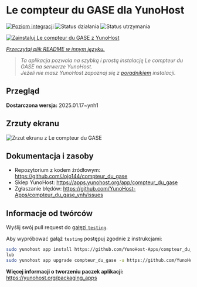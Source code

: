 <!--
To README zostało automatycznie wygenerowane przez <https://github.com/YunoHost/apps/tree/master/tools/readme_generator>
Nie powinno być ono edytowane ręcznie.
-->

# Le compteur du GASE dla YunoHost

[![Poziom integracji](https://apps.yunohost.org/badge/integration/compteur_du_gase)](https://ci-apps.yunohost.org/ci/apps/compteur_du_gase/)
![Status działania](https://apps.yunohost.org/badge/state/compteur_du_gase)
![Status utrzymania](https://apps.yunohost.org/badge/maintained/compteur_du_gase)

[![Zainstaluj Le compteur du GASE z YunoHost](https://install-app.yunohost.org/install-with-yunohost.svg)](https://install-app.yunohost.org/?app=compteur_du_gase)

*[Przeczytaj plik README w innym języku.](./ALL_README.md)*

> *Ta aplikacja pozwala na szybką i prostą instalację Le compteur du GASE na serwerze YunoHost.*  
> *Jeżeli nie masz YunoHost zapoznaj się z [poradnikiem](https://yunohost.org/install) instalacji.*

## Przegląd



**Dostarczona wersja:** 2025.01.17~ynh1

## Zrzuty ekranu

![Zrzut ekranu z Le compteur du GASE](./doc/screenshots/Screenshot_2021-12-26_Le-compteur-du-GASE.png)

## Dokumentacja i zasoby

- Repozytorium z kodem źródłowym: <https://github.com/Jojo144/compteur_du_gase>
- Sklep YunoHost: <https://apps.yunohost.org/app/compteur_du_gase>
- Zgłaszanie błędów: <https://github.com/YunoHost-Apps/compteur_du_gase_ynh/issues>

## Informacje od twórców

Wyślij swój pull request do [gałęzi `testing`](https://github.com/YunoHost-Apps/compteur_du_gase_ynh/tree/testing).

Aby wypróbować gałąź `testing` postępuj zgodnie z instrukcjami:

```bash
sudo yunohost app install https://github.com/YunoHost-Apps/compteur_du_gase_ynh/tree/testing --debug
lub
sudo yunohost app upgrade compteur_du_gase -u https://github.com/YunoHost-Apps/compteur_du_gase_ynh/tree/testing --debug
```

**Więcej informacji o tworzeniu paczek aplikacji:** <https://yunohost.org/packaging_apps>
